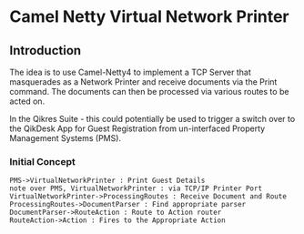 # Camel Netty Virtual Network Printer

## Introduction

The idea is to use Camel-Netty4 to implement a TCP Server that masquerades as a Network Printer and receive documents via the Print command. The documents can then be processed via various routes to be acted on.

In the Qikres Suite - this could potentially be used to trigger a switch over to the QikDesk App for Guest Registration from un-interfaced Property Management Systems (PMS).



### Initial Concept

```sequence
PMS->VirtualNetworkPrinter : Print Guest Details
note over PMS, VirtualNetworkPrinter : via TCP/IP Printer Port
VirtualNetworkPrinter->ProcessingRoutes : Receive Document and Route
ProcessingRoutes->DocumentParser : Find appropriate parser
DocumentParser->RouteAction : Route to Action router
RouteAction->Action : Fires to the Appropriate Action
```


